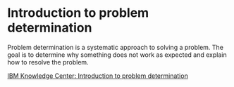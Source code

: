 # Introduction to problem determination

Problem determination is a systematic approach to solving a problem. The goal is to determine why something does not work as expected and explain how to resolve the problem.

<a href="https://www.ibm.com/support/knowledgecenter/SSESK4_6.1.4/com.ibm.storage.csm.help.doc/frp_r_ts_overview.html" target="_blank">IBM Knowledge Center: Introduction to problem determination</a>
